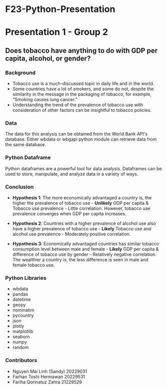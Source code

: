 # F23-Python-Presentation
# Presentation 1 - Group 2
## Does tobacco have anything to do with GDP per capita, alcohol, or gender?

### Background
- Tobacco use is a much-discussed topic in daily life and in the world.
- Some countries have a lot of smokers, and some do not, despite the similarity in the message in the packaging of tobacco, for example, “Smoking causes lung cancer.”
- Understanding the trend of the prevalence of tobacco use with consideration of other factors can be insightful to tobacco policies.

### Data
The data for this analysis can be obtained from the World Bank API's database. Either wbdata or wbgapi python module can retrieve data from the same database.

### Python Dataframe
Python dataframes are a powerful tool for data analysis. Dataframes can be used to store, manipulate, and analyze data in a variety of ways.

### Conclusion
- **Hypothesis 1**: The more economically advantaged a country is, the higher the prevalence of tobacco use - **Unlikely**
GDP per capita & Tobacco use prevalence - Little correlation. 
However, tobacco use prevalence converges when GDP per capita increases.

- **Hypothesis 2**: Countries with a higher prevalence of alcohol use also have a higher prevalence of tobacco use - **Likely**
Tobacco use and alcohol use prevalence - Moderately positive correlation.

- **Hypothesis 3**: Economically advantaged countries has similar tobacco consumption level between male and female - **Likely**
GDP per capita & difference of tobacco use by gender - Relatively 
negative correlation. The wealthier a country is, the less difference is seen in male and female tobacco use.

### Python Libraries
- wbdata
- pandas
- datetime
- geopy
- nominatim
- pycountry
- json
- plotly
- matplotlib
- seaborn
- numpy
- random

### Contributors
- Nguyen Mai Linh (Sandy) 20229031
- Farhan Toshi Hermawan 20229531
- Fariha Qorinatuz Zahra 21229529

